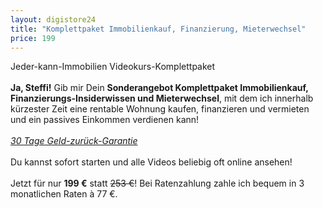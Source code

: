 ```yaml
---
layout: digistore24
title: "Komplettpaket Immobilienkauf, Finanzierung, Mieterwechsel"
price: 199
---
```

Jeder-kann-Immobilien Videokurs-Komplettpaket<br>
<br>
<strong>Ja, Steffi!</strong> Gib mir Dein <strong>Sonderangebot Komplettpaket Immobilienkauf, Finanzierungs-Insiderwissen und Mieterwechsel</strong>, mit dem ich innerhalb k&#xFC;rzester Zeit eine rentable Wohnung kaufen, finanzieren und vermieten und ein passives Einkommen verdienen kann!<br>
<br>
<em><span style="text-decoration:underline;">30 Tage Geld-zur&#xFC;ck-Garantie</span></em><br>
<br>
Du kannst sofort starten und alle Videos beliebig oft online ansehen!<br>
<br>
Jetzt f&#xFC;r nur <strong>199 &#x20AC;</strong> statt <del>253 &#x20AC;</del>! Bei Ratenzahlung zahle ich bequem in 3 monatlichen Raten &#xE0; 77 &#x20AC;.